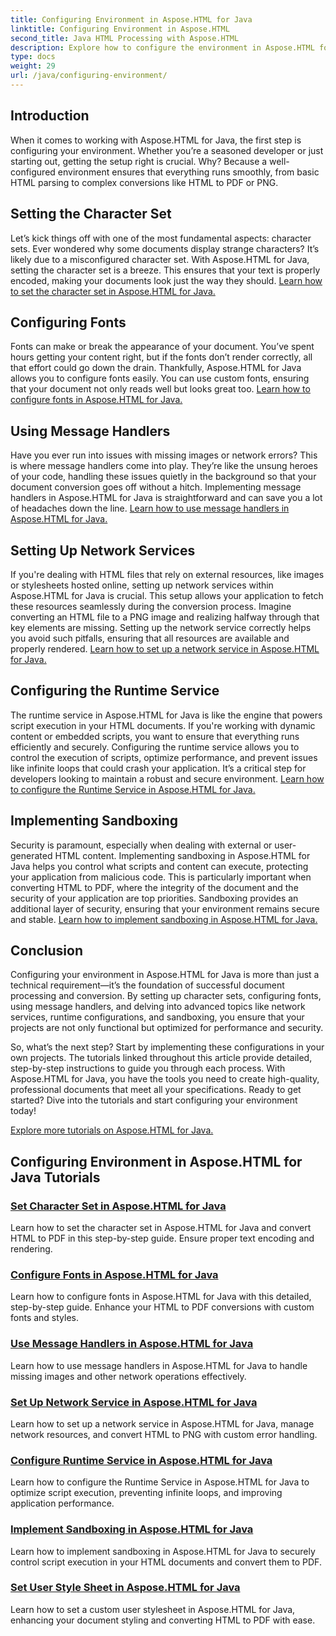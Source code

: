 ```yaml
---
title: Configuring Environment in Aspose.HTML for Java
linktitle: Configuring Environment in Aspose.HTML
second_title: Java HTML Processing with Aspose.HTML
description: Explore how to configure the environment in Aspose.HTML for Java. Learn to set character sets, configure fonts, and use message handlers effectively.
type: docs
weight: 29
url: /java/configuring-environment/
---
```

## Introduction

When it comes to working with Aspose.HTML for Java, the first step is configuring your environment. Whether you’re a seasoned developer or just starting out, getting the setup right is crucial. Why? Because a well-configured environment ensures that everything runs smoothly, from basic HTML parsing to complex conversions like HTML to PDF or PNG.

## Setting the Character Set

Let’s kick things off with one of the most fundamental aspects: character sets. Ever wondered why some documents display strange characters? It’s likely due to a misconfigured character set. With Aspose.HTML for Java, setting the character set is a breeze. This ensures that your text is properly encoded, making your documents look just the way they should.
[Learn how to set the character set in Aspose.HTML for Java.](./set-character-set/)

## Configuring Fonts

Fonts can make or break the appearance of your document. You’ve spent hours getting your content right, but if the fonts don’t render correctly, all that effort could go down the drain. Thankfully, Aspose.HTML for Java allows you to configure fonts easily. You can use custom fonts, ensuring that your document not only reads well but looks great too.
[Learn how to configure fonts in Aspose.HTML for Java.](./configure-fonts/)

## Using Message Handlers

Have you ever run into issues with missing images or network errors? This is where message handlers come into play. They’re like the unsung heroes of your code, handling these issues quietly in the background so that your document conversion goes off without a hitch. Implementing message handlers in Aspose.HTML for Java is straightforward and can save you a lot of headaches down the line.
[Learn how to use message handlers in Aspose.HTML for Java.](./use-message-handlers/)

## Setting Up Network Services

If you're dealing with HTML files that rely on external resources, like images or stylesheets hosted online, setting up network services within Aspose.HTML for Java is crucial. This setup allows your application to fetch these resources seamlessly during the conversion process. Imagine converting an HTML file to a PNG image and realizing halfway through that key elements are missing. Setting up the network service correctly helps you avoid such pitfalls, ensuring that all resources are available and properly rendered.
[Learn how to set up a network service in Aspose.HTML for Java.](./setup-network-service/)

## Configuring the Runtime Service

The runtime service in Aspose.HTML for Java is like the engine that powers script execution in your HTML documents. If you're working with dynamic content or embedded scripts, you want to ensure that everything runs efficiently and securely. Configuring the runtime service allows you to control the execution of scripts, optimize performance, and prevent issues like infinite loops that could crash your application. It’s a critical step for developers looking to maintain a robust and secure environment.
[Learn how to configure the Runtime Service in Aspose.HTML for Java.](./configure-runtime-service/)

## Implementing Sandboxing

Security is paramount, especially when dealing with external or user-generated HTML content. Implementing sandboxing in Aspose.HTML for Java helps you control what scripts and content can execute, protecting your application from malicious code. This is particularly important when converting HTML to PDF, where the integrity of the document and the security of your application are top priorities. Sandboxing provides an additional layer of security, ensuring that your environment remains secure and stable.
[Learn how to implement sandboxing in Aspose.HTML for Java.](./implement-sandboxing/)


## Conclusion

Configuring your environment in Aspose.HTML for Java is more than just a technical requirement—it’s the foundation of successful document processing and conversion. By setting up character sets, configuring fonts, using message handlers, and delving into advanced topics like network services, runtime configurations, and sandboxing, you ensure that your projects are not only functional but optimized for performance and security.

So, what’s the next step? Start by implementing these configurations in your own projects. The tutorials linked throughout this article provide detailed, step-by-step instructions to guide you through each process. With Aspose.HTML for Java, you have the tools you need to create high-quality, professional documents that meet all your specifications. Ready to get started? Dive into the tutorials and start configuring your environment today!

[Explore more tutorials on Aspose.HTML for Java.](https://reference.aspose.com/words/net/)

## Configuring Environment in Aspose.HTML for Java Tutorials
### [Set Character Set in Aspose.HTML for Java](./set-character-set/)
Learn how to set the character set in Aspose.HTML for Java and convert HTML to PDF in this step-by-step guide. Ensure proper text encoding and rendering.
### [Configure Fonts in Aspose.HTML for Java](./configure-fonts/)
Learn how to configure fonts in Aspose.HTML for Java with this detailed, step-by-step guide. Enhance your HTML to PDF conversions with custom fonts and styles.
### [Use Message Handlers in Aspose.HTML for Java](./use-message-handlers/)
Learn how to use message handlers in Aspose.HTML for Java to handle missing images and other network operations effectively.
### [Set Up Network Service in Aspose.HTML for Java](./setup-network-service/)
Learn how to set up a network service in Aspose.HTML for Java, manage network resources, and convert HTML to PNG with custom error handling.
### [Configure Runtime Service in Aspose.HTML for Java](./configure-runtime-service/)
Learn how to configure the Runtime Service in Aspose.HTML for Java to optimize script execution, preventing infinite loops, and improving application performance.
### [Implement Sandboxing in Aspose.HTML for Java](./implement-sandboxing/)
Learn how to implement sandboxing in Aspose.HTML for Java to securely control script execution in your HTML documents and convert them to PDF.
### [Set User Style Sheet in Aspose.HTML for Java](./set-user-style-sheet/)
Learn how to set a custom user stylesheet in Aspose.HTML for Java, enhancing your document styling and converting HTML to PDF with ease.